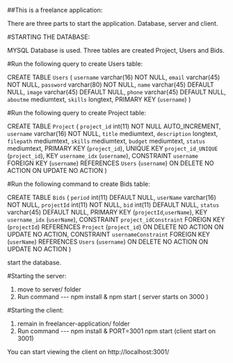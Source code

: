 ##This is a freelance application:

There are three parts to start the application. Database, server and client.


#STARTING THE DATABASE:

MYSQL Database is used. Three tables are created Project, Users and Bids.

#Run the following query to create Users table:

CREATE TABLE `Users` (
  `username` varchar(16) NOT NULL,
  `email` varchar(45) NOT NULL,
  `password` varchar(80) NOT NULL,
  `name` varchar(45) DEFAULT NULL,
  `image` varchar(45) DEFAULT NULL,
  `phone` varchar(45) DEFAULT NULL,
  `aboutme` mediumtext,
  `skills` longtext,
  PRIMARY KEY (`username`)
)

#Run the following query to create Project table:

CREATE TABLE `Project` (
  `project_id` int(11) NOT NULL AUTO_INCREMENT,
  `username` varchar(16) NOT NULL,
  `title` mediumtext,
  `description` longtext,
  `filepath` mediumtext,
  `skills` mediumtext,
  `budget` mediumtext,
  `status` mediumtext,
  PRIMARY KEY (`project_id`),
  UNIQUE KEY `project_id_UNIQUE` (`project_id`),
  KEY `username_idx` (`username`),
  CONSTRAINT `username` FOREIGN KEY (`username`) REFERENCES `Users` (`username`) ON DELETE NO ACTION ON UPDATE NO ACTION
)

#Run the following command to create Bids table:

CREATE TABLE `Bids` (
  `period` int(11) DEFAULT NULL,
  `userName` varchar(16) NOT NULL,
  `projectId` int(11) NOT NULL,
  `bid` int(11) DEFAULT NULL,
  `status` varchar(45) DEFAULT NULL,
  PRIMARY KEY (`projectId`,`userName`),
  KEY `username_idx` (`userName`),
  CONSTRAINT `project_idConstraint` FOREIGN KEY (`projectId`) REFERENCES `Project` (`project_id`) ON DELETE NO ACTION ON UPDATE NO ACTION,
  CONSTRAINT `usernameConstraint` FOREIGN KEY (`userName`) REFERENCES `Users` (`username`) ON DELETE NO ACTION ON UPDATE NO ACTION
)

start the database.

#Starting the server:

1) move to server/ folder
2) Run command --- npm install & npm start ( server starts on 3000 )

#Starting the client:

1) remain in freelancer-application/ folder
2) Run command --- npm install & PORT=3001 npm start (client start on 3001)

You can start viewing the client on http://localhost:3001/
